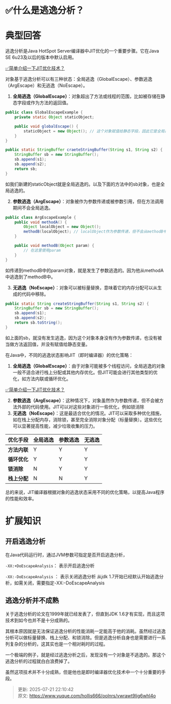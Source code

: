 # ✅什么是逃逸分析？

# 典型回答


逃逸分析是Java HotSpot Server编译器中JIT优化的一个重要步骤。它在Java SE 6u23及以后的版本中默认启用。



[✅简单介绍一下JIT优化技术？](https://www.yuque.com/hollis666/oolnrs/nkr4ge)



对象基于逃逸分析可以有三种状态：全局逃逸（GlobalEscape）、参数逃逸（ArgEscape）和无逃逸（NoEscape）。



1. **全局逃逸（GlobalEscape）**：对象超出了方法或线程的范围，比如被存储在静态字段或作为方法的返回值。



```java
public class GlobalEscapeExample {
    private static Object staticObject;

    public void globalEscape() {
        staticObject = new Object(); // 这个对象赋值给静态字段，因此它是全局逃逸的
    }
}

public static StringBuffer craeteStringBuffer(String s1, String s2) {
    StringBuffer sb = new StringBuffer();
    sb.append(s1);
    sb.append(s2);
    return sb;
}
```



如我们新建的staticObject就是全局逃逸的。以及下面的方法中的sb对象，也是全局逃逸的。



2. **参数逃逸（ArgEscape）**：对象被作为参数传递或被参数引用，但在方法调用期间不会全局逃逸。



```java
public class ArgEscapeExample {
    public void methodA() {
        Object localObject = new Object();
        methodB(localObject); // localObject作为参数传递，但不会从methodB中逃逸
    }

    public void methodB(Object param) {
        // 在这里使用param
    }
}
```



如传递到methodB中的param对象，就是发生了参数逃逸的。因为他从methodA中逃逸到了methodB中。



3. **无逃逸（NoEscape）**：对象可以被标量替换，意味着它的内存分配可以从生成的代码中移除。



```java
public static String createStringBuffer(String s1, String s2) {
    StringBuffer sb = new StringBuffer();
    sb.append(s1);
    sb.append(s2);
    return sb.toString();
}
```



如上面的sb，就没有发生逃逸，因为这个对象本身没有作为参数传递，也没有被当做方法返回值，并没有赋值给静态变量。



在Java中，不同的逃逸状态影响JIT（即时编译器）的优化策略：

1. **全局逃逸（GlobalEscape）**：由于对象可能被多个线程访问，全局逃逸的对象一般不适合进行栈上分配或其他内存优化。但JIT可能会进行其他类型的优化，如方法内联或循环优化。



[✅简单介绍一下JIT优化技术？](https://www.yuque.com/hollis666/oolnrs/nkr4ge#ovn99)



2. **参数逃逸（ArgEscape）**：这种情况下，对象虽然作为参数传递，但不会被方法外部的代码使用。JIT可以对这些对象进行一些优化，例如锁消除
3. **无逃逸（NoEscape）**：这是最适合优化的情况。JIT可以采取多种优化措施，如在栈上分配内存，消除锁，甚至完全消除对象分配（标量替换）。这些优化可以显著提高性能，减少垃圾收集的压力。



| **优化手段** | **全局逃逸** | **参数逃逸** | **无逃逸** |
| --- | --- | --- | --- |
| **方法内联** | Y | Y | Y |
| **循环优化** | Y | Y | Y |
| **锁消除** | N | Y | Y |
| **栈上分配** | N | N | Y |




总的来说，JIT编译器根据对象的逃逸状态采用不同的优化策略，以提高Java程序的性能和效率。



# 扩展知识


## 开启逃逸分析


在Java代码运行时，通过JVM参数可指定是否开启逃逸分析，



`-XX:+DoEscapeAnalysis`： 表示开启逃逸分析

`-XX:-DoEscapeAnalysis` ： 表示关闭逃逸分析 从jdk 1.7开始已经默认开始逃逸分析，如需关闭，需要指定-XX:-DoEscapeAnalysis



## 逃逸分析并不成熟
关于逃逸分析的论文在1999年就已经发表了，但直到JDK 1.6才有实现，而且这项技术到如今也并不是十分成熟的。



其根本原因就是无法保证逃逸分析的性能消耗一定能高于他的消耗。虽然经过逃逸分析可以做标量替换、栈上分配、和锁消除。但是逃逸分析自身也是需要进行一系列复杂的分析的，这其实也是一个相对耗时的过程。

一个极端的例子，就是经过逃逸分析之后，发现没有一个对象是不逃逸的。那这个逃逸分析的过程就白白浪费掉了。



虽然这项技术并不十分成熟，但是他也是即时编译器优化技术中一个十分重要的手段。





> 更新: 2025-07-21 22:10:42  
> 原文: <https://www.yuque.com/hollis666/oolnrs/vwrawt9lig6whl4o>